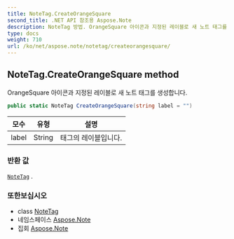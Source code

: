 ```yaml
---
title: NoteTag.CreateOrangeSquare
second_title: .NET API 참조용 Aspose.Note
description: NoteTag 방법. OrangeSquare 아이콘과 지정된 레이블로 새 노트 태그를 생성합니다.
type: docs
weight: 710
url: /ko/net/aspose.note/notetag/createorangesquare/
---
```

## NoteTag.CreateOrangeSquare method

OrangeSquare 아이콘과 지정된 레이블로 새 노트 태그를 생성합니다.

```csharp
public static NoteTag CreateOrangeSquare(string label = "")
```

| 모수 | 유형 | 설명 |
| --- | --- | --- |
| label | String | 태그의 레이블입니다. |

### 반환 값

[`NoteTag`](../) .

### 또한보십시오

* class [NoteTag](../)
* 네임스페이스 [Aspose.Note](../../notetag/)
* 집회 [Aspose.Note](../../../)


